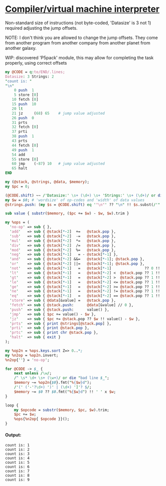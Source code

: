 [1]: https://rosettacode.org/wiki/Compiler/virtual_machine_interpreter

# [Compiler/virtual machine interpreter][1]


Non-standard size of instructions (not byte-coded, 'Datasize' is 3 not 1) required adjusting the jump offsets.



NOTE: I don't think you are allowed to change the jump offsets.
They come from another program from another company from another planet from another galaxy.



WIP: discovered 'P5pack' module, this may allow for completing the task properly, using correct offsets

```perl
my @CODE = q:to/END/.lines;
Datasize: 3 Strings: 2
"count is: "
"\n"
    0 push  1
    5 store [0]
   10 fetch [0]
   15 push  10
   20 lt
   21 jz     (68) 65    # jump value adjusted
   26 push  0
   31 prts
   32 fetch [0]
   37 prti
   38 push  1
   43 prts
   44 fetch [0]
   49 push  1
   54 add
   55 store [0]
   60 jmp    (-87) 10   # jump value adjusted
   65 halt
END

my (@stack, @strings, @data, $memory);
my $pc = 0;

(@CODE.shift) ~~ /'Datasize:' \s+ (\d+) \s+ 'Strings:' \s+ (\d+)/ or die "bad header";
my $w = $0; # 'wordsize' of op-codes and 'width' of data values
@strings.push: (my $s = @CODE.shift) eq '"\n"' ?? "\n" !! $s.subst(/'"'/, '', :g) for 1..$1;

sub value { substr($memory, ($pc += $w) - $w, $w).trim }

my %ops = (
  'no-op' => sub { },
  'add'   => sub { @stack[*-2]  +=   @stack.pop },
  'sub'   => sub { @stack[*-2]  -=   @stack.pop },
  'mul'   => sub { @stack[*-2]  *=   @stack.pop },
  'div'   => sub { @stack[*-2]  /=   @stack.pop },
  'mod'   => sub { @stack[*-2]  %=   @stack.pop },
  'neg'   => sub { @stack[*-1]   = - @stack[*-1] },
  'and'   => sub { @stack[*-2] &&=   @stack[*-1]; @stack.pop },
  'or'    => sub { @stack[*-2] ||=   @stack[*-1]; @stack.pop },
  'not'   => sub { @stack[*-1]   =   @stack[*-1]               ?? 0 !! 1 },
  'lt'    => sub { @stack[*-1]   =   @stack[*-2] <  @stack.pop ?? 1 !! 0 },
  'gt'    => sub { @stack[*-1]   =   @stack[*-2] >  @stack.pop ?? 1 !! 0 },
  'le'    => sub { @stack[*-1]   =   @stack[*-2] <= @stack.pop ?? 1 !! 0 },
  'ge'    => sub { @stack[*-1]   =   @stack[*-2] >= @stack.pop ?? 1 !! 0 },
  'ne'    => sub { @stack[*-1]   =   @stack[*-2] != @stack.pop ?? 1 !! 0 },
  'eq'    => sub { @stack[*-1]   =   @stack[*-2] == @stack.pop ?? 1 !! 0 },
  'store' => sub { @data[&value] =   @stack.pop },
  'fetch' => sub { @stack.push:      @data[&value] // 0 },
  'push'  => sub { @stack.push:      value() },
  'jmp'   => sub { $pc += value() - $w },
  'jz'    => sub { $pc += @stack.pop ?? $w !! value() - $w },
  'prts'  => sub { print @strings[@stack.pop] },
  'prti'  => sub { print @stack.pop },
  'prtc'  => sub { print chr @stack.pop },
  'halt'  => sub { exit }
);

my %op2n = %ops.keys.sort Z=> 0..*;
my %n2op = %op2n.invert;
%n2op{''} = 'no-op';

for @CODE -> $_ {
    next unless /\w/;
    /^ \s* \d+ \s+ (\w+)/ or die "bad line $_";
    $memory ~= %op2n{$0}.fmt("%{$w}d");
    /'(' ('-'?\d+) ')' | (\d+) ']'? $/;
    $memory ~= $0 ?? $0.fmt("%{$w}d") !! ' ' x $w;
}

loop {
    my $opcode = substr($memory, $pc, $w).trim;
    $pc += $w;
    %ops{%n2op{ $opcode }}();
}
```

#### Output:
```
count is: 1
count is: 2
count is: 3
count is: 4
count is: 5
count is: 6
count is: 7
count is: 8
count is: 9
```
